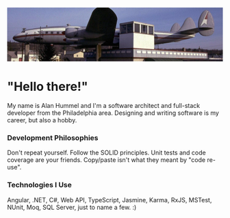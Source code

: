 
[![Header](https://github.com/mylifeandcode/mylifeandcode/blob/main/the-airplane.jpg)](https://github.com/mylifeandcode/mylifeandcode/blob/main/the-airplane.jpg)
# "Hello there!"
My name is Alan Hummel and I'm a software architect and full-stack developer from the Philadelphia area. Designing and writing software is my career, but also a hobby.

### Development Philosophies
Don't repeat yourself. Follow the SOLID principles. Unit tests and code coverage are your friends. Copy/paste isn't what they meant by "code re-use".

### Technologies I Use
Angular, .NET, C#, Web API, TypeScript, Jasmine, Karma, RxJS, MSTest, NUnit, Moq, SQL Server, just to name a few. :)

<!--
[![GitHub Streak](https://streak-stats.demolab.com/?user=mylifeandcode)](https://git.io/streak-stats)
-->
<!--
**mylifeandcode/mylifeandcode** is a ✨ _special_ ✨ repository because its `README.md` (this file) appears on your GitHub profile.

Here are some ideas to get you started:

- 🔭 I’m currently working on ...
- 🌱 I’m currently learning ...
- 👯 I’m looking to collaborate on ...
- 🤔 I’m looking for help with ...
- 💬 Ask me about ...
- 📫 How to reach me: ...
- 😄 Pronouns: ...
- ⚡ Fun fact: ...
-->
